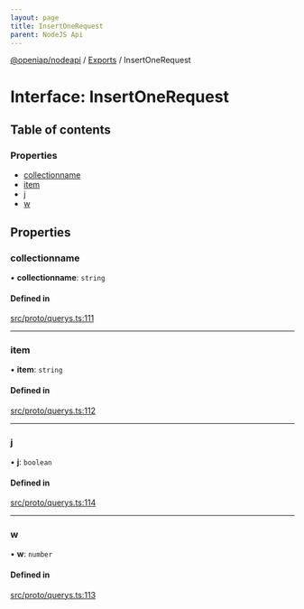 ```yaml
---
layout: page
title: InsertOneRequest
parent: NodeJS Api
---
```

[@openiap/nodeapi](../README.md) / [Exports](../modules.md) / InsertOneRequest

# Interface: InsertOneRequest

## Table of contents

### Properties

- [collectionname](InsertOneRequest.md#collectionname)
- [item](InsertOneRequest.md#item)
- [j](InsertOneRequest.md#j)
- [w](InsertOneRequest.md#w)

## Properties

### collectionname

• **collectionname**: `string`

#### Defined in

[src/proto/querys.ts:111](https://github.com/openiap/nodeapi/blob/a6b5438/src/proto/querys.ts#L111)

___

### item

• **item**: `string`

#### Defined in

[src/proto/querys.ts:112](https://github.com/openiap/nodeapi/blob/a6b5438/src/proto/querys.ts#L112)

___

### j

• **j**: `boolean`

#### Defined in

[src/proto/querys.ts:114](https://github.com/openiap/nodeapi/blob/a6b5438/src/proto/querys.ts#L114)

___

### w

• **w**: `number`

#### Defined in

[src/proto/querys.ts:113](https://github.com/openiap/nodeapi/blob/a6b5438/src/proto/querys.ts#L113)
